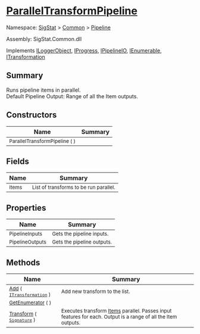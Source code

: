 # [ParallelTransformPipeline](./ParallelTransformPipeline.md)

Namespace: [SigStat]() > [Common](./../README.md) > [Pipeline](./README.md)

Assembly: SigStat.Common.dll

Implements [ILoggerObject](./../ILoggerObject.md), [IProgress](./../Helpers/IProgress.md), [IPipelineIO](./IPipelineIO.md), [IEnumerable](https://docs.microsoft.com/en-us/dotnet/api/System.Collections.IEnumerable), [ITransformation](./../ITransformation.md)

## Summary
Runs pipeline items in parallel.  <br>Default Pipeline Output: Range of all the Item outputs.

## Constructors

| Name | Summary | 
| --- | --- | 
| <sub>ParallelTransformPipeline (  )</sub><!--aaaaaaaaaaaaaaaaaaaaaaaaaaaaaaaaaaaaaaaaaaaaaaaaaaaaaaaaaaa-->| <sub></sub>| <br>


## Fields

| Name | Summary | 
| --- | --- | 
| <sub>Items</sub><!--aaaaaaaaaaaaaaaaaaaaaaaaaaaaaaaaaaaaaaaaaaaaaaaaaaaaaaaaaaa-->| <sub>List of transforms to be run parallel.</sub>| <br>


## Properties

| Name | Summary | 
| --- | --- | 
| <sub>PipelineInputs</sub><!--aaaaaaaaaaaaaaaaaaaaaaaaaaaaaaaaaaaaaaaaaaaaaaaaaaaaaaaaaaa-->| <sub>Gets the pipeline inputs.</sub>| <br>
| <sub>PipelineOutputs</sub><!--aaaaaaaaaaaaaaaaaaaaaaaaaaaaaaaaaaaaaaaaaaaaaaaaaaaaaaaaaaa-->| <sub>Gets the pipeline outputs.</sub>| <br>


## Methods

| Name | Summary | 
| --- | --- | 
| <sub>[Add](./Methods/ParallelTransformPipeline-100663504.md) ( [`ITransformation`](./../ITransformation.md) )</sub><!--aaaaaaaaaaaaaaaaaaaaaaaaaaaaaaaaaaaaaaaaaaaaaaaaaaaaaaaaaaa-->| <sub>Add new transform to the list.</sub>| <br>
| <sub>[GetEnumerator](./Methods/ParallelTransformPipeline-100663503.md) (  )</sub><!--aaaaaaaaaaaaaaaaaaaaaaaaaaaaaaaaaaaaaaaaaaaaaaaaaaaaaaaaaaa-->| <sub></sub>| <br>
| <sub>[Transform](./Methods/ParallelTransformPipeline-100663505.md) ( [`Signature`](./../Signature.md) )</sub><!--aaaaaaaaaaaaaaaaaaaaaaaaaaaaaaaaaaaaaaaaaaaaaaaaaaaaaaaaaaa-->| <sub>Executes transform [Items](https://github.com/hargitomi97/sigstat/blob/master/docs/md/.md) parallel.  Passes input features for each.  Output is a range of all the Item outputs.</sub>| <br>


